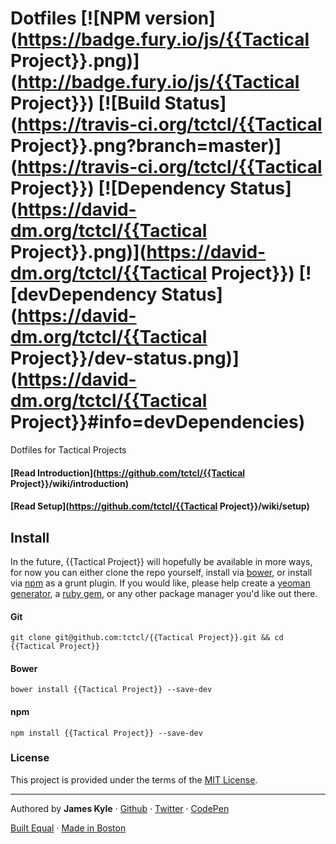 Dotfiles [![NPM version](https://badge.fury.io/js/{{Tactical Project}}.png)](http://badge.fury.io/js/{{Tactical Project}}) [![Build Status](https://travis-ci.org/tctcl/{{Tactical Project}}.png?branch=master)](https://travis-ci.org/tctcl/{{Tactical Project}}) [![Dependency Status](https://david-dm.org/tctcl/{{Tactical Project}}.png)](https://david-dm.org/tctcl/{{Tactical Project}}) [![devDependency Status](https://david-dm.org/tctcl/{{Tactical Project}}/dev-status.png)](https://david-dm.org/tctcl/{{Tactical Project}}#info=devDependencies)
========

Dotfiles for Tactical Projects

#### [Read Introduction](https://github.com/tctcl/{{Tactical Project}}/wiki/introduction)

#### [Read Setup](https://github.com/tctcl/{{Tactical Project}}/wiki/setup)

## Install

In the future, {{Tactical Project}} will hopefully be available in more ways, for now you can either clone the repo yourself, install via [bower](http://bower.io/), or install via [npm](https://npmjs.org/) as a grunt plugin. If you would like, please help create a [yeoman generator](http://yeoman.io/), a [ruby gem](http://rubygems.org/), or any other package manager you'd like out there.

#### Git

```
git clone git@github.com:tctcl/{{Tactical Project}}.git && cd {{Tactical Project}}
```

#### Bower

```
bower install {{Tactical Project}} --save-dev
```

#### npm

```
npm install {{Tactical Project}} --save-dev
```

### License

This project is provided under the terms of the [MIT License](LICENSE.md).

---

Authored by **James Kyle** · [Github](http://github.com/thejameskyle) · [Twitter](http://twitter.com/thejameskyle) · [CodePen](http://codepen.io/thejameskyle)

[Built Equal](www.hrc.org/donate) · [Made in Boston](http://bostonbuilt.org/)
